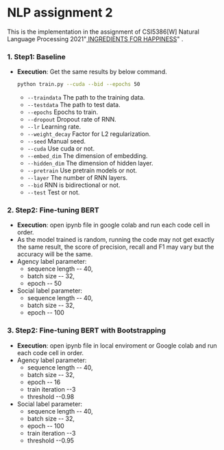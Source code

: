 # NLP assignment 2 

This is the implementation in the assignment of CSI5386[W] Natural Language Processing 2021"[
INGREDIENTS FOR HAPPINESS](https://www.site.uottawa.ca/~diana/csi5386/A2_2021/A2_2021.htm)" .


### 1. Step1: Baseline
- **Execution**: Get the same results by below command.
    ```bash
    python train.py --cuda --bid --epochs 50
    ```
    - `--traindata` The path to the training data.
    - `--testdata` The path to test data.
    - `--epochs` Epochs to train.
    - `--dropout` Dropout rate of RNN.
    - `--lr` Learning rate.
    - `--weight_decay` Factor for L2 regularization.
    - `--seed` Manual seed.
    - `--cuda` Use cuda or not.
    - `--embed_dim` The dimension of embedding.
    - `--hidden_dim` The dimension of hidden layer.
    - `--pretrain` Use pretrain models or not.
    - `--layer` The number of RNN layers.
    - `--bid` RNN is bidirectional or not.
    - `--test` Test or not.
 ### 2. Step2: Fine-tuning BERT
 - **Execution**: open ipynb file in google colab and run each code cell in order.
 - As the model trained is random, running the code may not get exactly the same result, the score of precision, recall and F1 may vary but the accuracy will be the same.
 - Agency label parameter: 
   - sequence length -- 40, 
   - batch size -- 32, 
   - epoch -- 50
 - Social label parameter:
   - sequence length -- 40, 
   - batch size -- 32, 
   - epoch -- 100
 ### 3. Step2: Fine-tuning BERT with Bootstrapping
 - **Execution**: open ipynb file in local enviroment or Google colab and run each code cell in order.
 - Agency label parameter: 
   - sequence length -- 40, 
   - batch size -- 32, 
   - epoch -- 16
   - train iteration --3
   - threshold --0.98
 - Social label parameter:
   - sequence length -- 40, 
   - batch size -- 32, 
   - epoch -- 100 
   - train iteration --3
   - threshold --0.95
